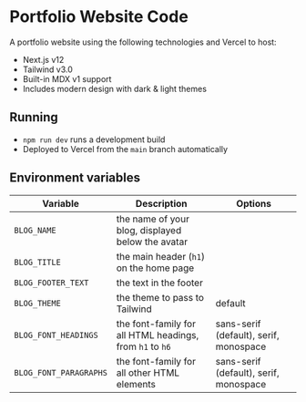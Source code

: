 # Portfolio Website Code

A portfolio website using the following technologies and Vercel to host:

- Next.js v12
- Tailwind v3.0
- Built-in MDX v1 support
- Includes modern design with dark & light themes

## Running

- `npm run dev` runs a development build
- Deployed to Vercel from the `main` branch automatically

## Environment variables

| Variable               | Description                                              | Options                                |
| ---------------------- | -------------------------------------------------------- | -------------------------------------- |
| `BLOG_NAME`            | the name of your blog, displayed below the avatar        |                                        |
| `BLOG_TITLE`           | the main header (`h1`) on the home page                  |                                        |
| `BLOG_FOOTER_TEXT`     | the text in the footer                                   |                                        |
| `BLOG_THEME`           | the theme to pass to Tailwind                            | default                                |
| `BLOG_FONT_HEADINGS`   | the font-family for all HTML headings, from `h1` to `h6` | sans-serif (default), serif, monospace |
| `BLOG_FONT_PARAGRAPHS` | the font-family for all other HTML elements              | sans-serif (default), serif, monospace |
